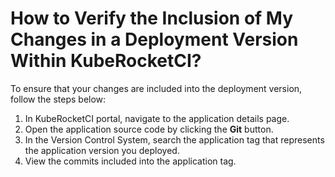 # How to Verify the Inclusion of My Changes in a Deployment Version Within KubeRocketCI?

<head>
  <link rel="canonical" href="https://docs.kuberocketci.io/faq/how-to/developer/verify-changes-in-deployment/" />
</head>

To ensure that your changes are included into the deployment version, follow the steps below:

1. In KubeRocketCI portal, navigate to the application details page.
2. Open the application source code by clicking the **Git** button.
3. In the Version Control System, search the application tag that represents the application version you deployed.
4. View the commits included into the application tag.
